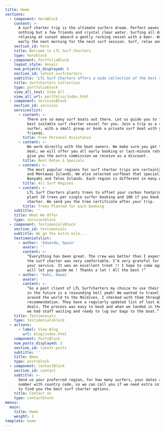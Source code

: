 ```yaml
---
title: Home
sections:
  - component: HeroBlock
    content: >-
      A surf charter trip is the ultimate surfers dream. Perfect waves with
      nothing but a few friends and crystal clear water. Surfing all day, then
      relaxing at sunset aboard a gently rocking vessel with a beer. Waking up
      early the next morning for the next surf session. Surf, relax and repeat.
    section_id: hero
    title: Welcome to LTL Surf Charters
    type: heroblock
  - component: PortfolioBlock
    layout_style: mosaic
    num_projects_displayed: 6
    section_id: latest-surfcharters
    subtitle: 'LTL Surf Charters offers a wide collection of the best surf boats. '
    title: Surfcharters Collection
    type: portfolioblock
    view_all_text: View All
    view_all_url: portfolio/index.html
  - component: ServicesBlock
    section_id: services
    serviceslist:
      - content: >-
          There are so many surf boats out there. Let us guide you to find the
          best suitable surf charter vessel for you. Join a trip as a single
          surfer, with a small group or book a private surf boat with your
          friends.
        title: Free Personal Assistance
      - content: >-
          We work directly with the boat owners. We make sure you get the best
          deal; we will offer you all early booking or last-minute rates and
          give you the extra commission we receive as a discount.
        title: Best Rates & Specials
      - content: >-
          The most popular regions for surf charter trips are certainly Maldives
          and Mentawai Islands. We also selected surfboat that specialise in
          Banyaks and Telos Islands. Each region is different in many ways.
        title: All Surf Regions
      - content: >-
          LTL Surf Charters plants trees to offset your carbon footprint. We
          plant 10 trees per single surfer booking and 100 if you book a private
          charter. We send you the tree certificate after your trip.
        title: Trees Planted for each booking
    subtitle: ''
    title: What We Offer
    type: servicesblock
  - component: TestimonialsBlock
    section_id: testimonials
    subtitle: We go the extra mile...
    testimonialslist:
      - author: 'Eduardo, Spain'
        avatar: ''
        content: >-
          “Everything has been great. The crew was better than I expected, and
          the surf charter was very comfortable. I’m very grateful for you and
          your service. It was an excellent treat !! I hope to come again and i
          will let you guide me ! Thanks a lot ! All the best !”
      - author: 'Kahi, Hawaï'
        avatar: ''
        content: >-
          “As a past client of LTL Surfcharters my choice to use their services
          in the future is a resounding hell yeah! We wanted to travel half way
          around the world to the Maldives. I checked with them through a
          recommendation. They have a regularly updated list of last minute
          deals. The process was easy to book and when we landed in the Maldives
          we had staff waiting and ready to lug our bags to the boat.”
    title: Testimonials
    type: testimonialsblock
  - actions:
      - label: View Blog
        url: blog/index.html
    component: PostsBlock
    num_posts_displayed: 2
    section_id: latest-posts
    subtitle: ''
    title: News
    type: postsblock
  - component: ContactBlock
    section_id: contact
    subtitle: >-
      Send us your preferred region, for how many surfers, your dates and phone
      number with country code, so we can call you if we need extra information
      to find you the best surf charter options.
    title: Contact Us
    type: contactblock
menus:
  main:
    title: Home
    weight: 1
template: home
---
```


